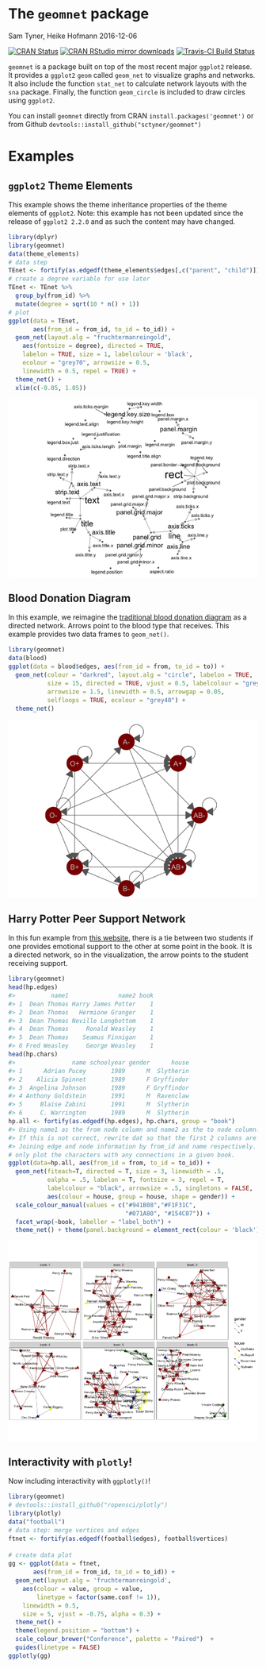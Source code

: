The `geomnet` package
================
Sam Tyner, Heike Hofmann
2016-12-06

<!-- README.md is generated from README.Rmd. Please edit that file -->
[![CRAN Status](http://www.r-pkg.org/badges/version/geomnet)](https://cran.r-project.org/package=geomnet) [![CRAN RStudio mirror downloads](http://cranlogs.r-pkg.org/badges/geomnet)](http://www.r-pkg.org/pkg/geomnet) [![Travis-CI Build Status](https://travis-ci.org/sctyner/geomnet.svg?branch=master)](https://travis-ci.org/sctyner/geomnet)

`geomnet` is a package built on top of the most recent major `ggplot2` release. It provides a `ggplot2` `geom` called `geom_net` to visualize graphs and networks. It also include the function `stat_net` to calculate network layouts with the `sna` package. Finally, the function `geom_circle` is included to draw circles using `ggplot2`.

You can install `geomnet` directly from CRAN `install.packages('geomnet')` or from Github `devtools::install_github("sctyner/geomnet")`

Examples
========

`ggplot2` Theme Elements
------------------------

This example shows the theme inheritance properties of the theme elements of `ggplot2`. Note: this example has not been updated since the release of `ggplot2 2.2.0` and as such the content may have changed.

``` r
library(dplyr)
library(geomnet)
data(theme_elements)
# data step
TEnet <- fortify(as.edgedf(theme_elements$edges[,c("parent", "child")]), theme_elements$vertices)
# create a degree variable for use later
TEnet <- TEnet %>%
  group_by(from_id) %>%
  mutate(degree = sqrt(10 * n() + 1))
# plot
ggplot(data = TEnet,
       aes(from_id = from_id, to_id = to_id)) +
  geom_net(layout.alg = "fruchtermanreingold",
    aes(fontsize = degree), directed = TRUE,
    labelon = TRUE, size = 1, labelcolour = 'black',
    ecolour = "grey70", arrowsize = 0.5,
    linewidth = 0.5, repel = TRUE) +
  theme_net() +
  xlim(c(-0.05, 1.05))
```

<img src="README-theme-1.png" style="display: block; margin: auto;" />

Blood Donation Diagram
----------------------

In this example, we reimagine the [traditional blood donation diagram](http://www.redcrossblood.org/learn-about-blood/blood-types) as a directed network. Arrows point to the blood type that receives. This example provides two data frames to `geom_net()`.

``` r
library(geomnet)
data(blood)
ggplot(data = blood$edges, aes(from_id = from, to_id = to)) +
  geom_net(colour = "darkred", layout.alg = "circle", labelon = TRUE, 
           size = 15, directed = TRUE, vjust = 0.5, labelcolour = "grey80",
           arrowsize = 1.5, linewidth = 0.5, arrowgap = 0.05,
           selfloops = TRUE, ecolour = "grey40") + 
  theme_net() 
```

<img src="README-blood-1.png" style="display: block; margin: auto;" />

Harry Potter Peer Support Network
---------------------------------

In this fun example from [this website](http://www.stats.ox.ac.uk/~snijders/siena/siena.html), there is a tie between two students if one provides emotional support to the other at some point in the book. It is a directed network, so in the visualization, the arrow points to the student receiving support.

``` r
library(geomnet)
head(hp.edges)
#>          name1              name2 book
#> 1  Dean Thomas Harry James Potter    1
#> 2  Dean Thomas   Hermione Granger    1
#> 3  Dean Thomas Neville Longbottom    1
#> 4  Dean Thomas     Ronald Weasley    1
#> 5  Dean Thomas    Seamus Finnigan    1
#> 6 Fred Weasley     George Weasley    1
head(hp.chars)
#>                name schoolyear gender      house
#> 1      Adrian Pucey       1989      M  Slytherin
#> 2    Alicia Spinnet       1989      F Gryffindor
#> 3  Angelina Johnson       1989      F Gryffindor
#> 4 Anthony Goldstein       1991      M  Ravenclaw
#> 5     Blaise Zabini       1991      M  Slytherin
#> 6     C. Warrington       1989      M  Slytherin
hp.all <- fortify(as.edgedf(hp.edges), hp.chars, group = "book")
#> Using name1 as the from node column and name2 as the to node column.
#> If this is not correct, rewrite dat so that the first 2 columns are from and to node, respectively.
#> Joining edge and node information by from_id and name respectively.
# only plot the characters with any connections in a given book. 
ggplot(data=hp.all, aes(from_id = from, to_id = to_id)) + 
  geom_net(fiteach=T, directed = T, size = 3, linewidth = .5, 
           ealpha = .5, labelon = T, fontsize = 3, repel = T, 
           labelcolour = "black", arrowsize = .5, singletons = FALSE,
           aes(colour = house, group = house, shape = gender)) + 
  scale_colour_manual(values = c("#941B08","#F1F31C", 
                                 "#071A80", "#154C07")) + 
  facet_wrap(~book, labeller = "label_both") + 
  theme_net() + theme(panel.background = element_rect(colour = 'black'))
```

<img src="README-HPplot-1.png" style="display: block; margin: auto;" />

Interactivity with `plotly`!
----------------------------

Now including interactivity with `ggplotly()`!

``` r
library(geomnet)
# devtools::install_github("ropensci/plotly")
library(plotly)
data("football")
# data step: merge vertices and edges
ftnet <- fortify(as.edgedf(football$edges), football$vertices)

# create data plot
gg <- ggplot(data = ftnet,
       aes(from_id = from_id, to_id = to_id)) +
  geom_net(layout.alg = 'fruchtermanreingold',
    aes(colour = value, group = value,
        linetype = factor(same.conf != 1)),
    linewidth = 0.5,
    size = 5, vjust = -0.75, alpha = 0.3) +
  theme_net() +
  theme(legend.position = "bottom") +
  scale_colour_brewer("Conference", palette = "Paired")  +
  guides(linetype = FALSE)
ggplotly(gg)
```
